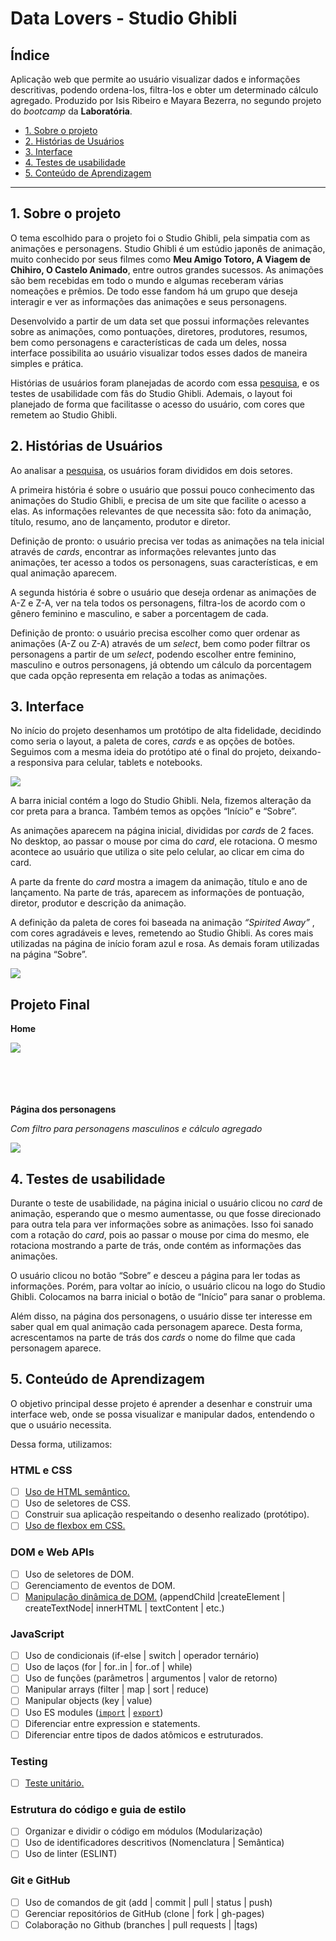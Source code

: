 # Data Lovers - Studio Ghibli

## Índice

Aplicação web que permite ao usuário visualizar dados e informações descritivas, podendo ordena-los, filtra-los e obter um determinado cálculo agregado. Produzido por Isis Ribeiro e Mayara Bezerra, no segundo projeto do _bootcamp_ da **Laboratória**.

- [1. Sobre o projeto](#1-sobre-o-projeto)
- [2. Histórias de Usuários](#2-histórias-de-usuários)
- [3. Interface](#3-interface)
- [4. Testes de usabilidade](#4-testes-de-usabilidade)
- [5. Conteúdo de Aprendizagem](#5-conteúdo-de-aprendizagem) 

---

## 1. Sobre o projeto

O tema escolhido para o projeto foi o Studio Ghibli, pela simpatia com as animações e personagens. 
Studio Ghibli é um estúdio japonês de animação, muito conhecido por seus filmes como **Meu Amigo Totoro, A Viagem de Chihiro, O Castelo Animado**, entre outros grandes sucessos. As animações são bem recebidas em todo o mundo e algumas receberam várias nomeações e prêmios. De todo esse fandom há um grupo que deseja interagir e ver as informações das animações e seus personagens.

Desenvolvido a partir de um data set que possui informações relevantes sobre as animações, como pontuações, diretores, produtores, resumos, bem como personagens e características de cada um deles, nossa interface possibilita ao usuário visualizar todos esses dados de maneira simples e prática.

Histórias de usuários foram planejadas de acordo com essa [pesquisa](https://github.com/isisnoron/SAP006-data-lovers/blob/main/src/data/ghibli/README.md), e os testes de usabilidade com fãs do Studio Ghibli. Ademais, o layout foi planejado de forma que facilitasse o acesso do usuário, com cores que remetem ao Studio Ghibli.

## 2. Histórias de Usuários

Ao analisar a [pesquisa](https://github.com/isisnoron/SAP006-data-lovers/blob/main/src/data/ghibli/README.md), os usuários foram divididos em dois setores.

A primeira história é sobre o usuário que possui pouco conhecimento das animações do Studio Ghibli, e precisa de um site que facilite o acesso a elas. As informações relevantes de que necessita são: foto da animação, título, resumo, ano de lançamento, produtor e diretor.

Definição de pronto: o usuário precisa ver todas as animações na tela inicial através de _cards_, encontrar as informações relevantes junto das animações, ter acesso a todos os personagens, suas características, e em qual animação aparecem.

A segunda história é sobre o usuário que deseja ordenar as animações de A-Z e Z-A, ver na tela todos os personagens, filtra-los de acordo com o gênero feminino e masculino, e saber a porcentagem de cada.

Definição de pronto: o usuário precisa escolher como quer ordenar as animações (A-Z ou Z-A) através de um _select_, bem como poder filtrar os personagens a partir de um _select_, podendo escolher entre feminino, masculino e outros personagens, já obtendo um cálculo da porcentagem que cada opção representa em relação a todas as animações. 


## 3. Interface

No início do projeto desenhamos um protótipo de alta fidelidade, decidindo como seria o layout, a paleta de cores, _cards_ e as opções de botões. Seguimos com a mesma ideia do protótipo até o final do projeto, deixando-a responsiva para celular, tablets e notebooks. 
 
<img src="src/img/prototipo2.png">

A barra inicial contém a logo do Studio Ghibli. Nela, fizemos alteração da cor preta para a branca. Também temos as opções “Início” e “Sobre”.

As animações aparecem na página inicial, divididas por _cards_ de 2 faces. No desktop, ao passar o mouse por cima do _card_, ele rotaciona. O mesmo acontece ao usuário que utiliza o site pelo celular, ao clicar em cima do card.

A parte da frente do _card_ mostra a imagem da animação, título e ano de lançamento. Na parte de trás, aparecem as informações de pontuação, diretor, produtor e descrição da animação.

A definição da paleta de cores foi baseada na animação _“Spirited Away”_ , com cores agradáveis e leves, remetendo ao Studio Ghibli. As cores mais utilizadas na página de início foram azul e rosa. As demais foram utilizadas na página “Sobre”.

<img src="src/img/paleta.jpg">


## Projeto Final


**Home**
 



<img src="src/img/iniciosfooter.gif">

<br> </br>
<br> </br>
**Página dos personagens** 

_Com filtro para personagens masculinos e cálculo agregado_
 


<img src="src/img/personagens.png">




## 4. Testes de usabilidade

Durante o teste de usabilidade, na página inicial o usuário clicou no _card_ de animação, esperando que o mesmo aumentasse, ou que fosse direcionado para outra tela para ver informações sobre as animações. Isso foi sanado com a rotação do _card_, pois ao passar o mouse por cima do mesmo, ele rotaciona mostrando a parte de trás, onde contém as informações das animações.

O usuário clicou no botão “Sobre” e desceu a página para ler todas as informações. Porém, para voltar ao início, o usuário clicou na logo do Studio Ghibli. Colocamos na barra inicial o botão de “Início” para sanar o problema. 

Além disso, na página dos personagens, o usuário disse ter interesse em saber qual em qual animação cada personagem aparece. Desta forma, acrescentamos na parte de trás dos _cards_ o nome do filme que cada personagem aparece.


## 5. Conteúdo de Aprendizagem

O objetivo principal desse projeto é aprender a desenhar e construir uma interface web, onde se possa visualizar e manipular dados, entendendo o que o usuário necessita.

Dessa forma, utilizamos:

### HTML e CSS

- [ ] [Uso de HTML semântico.](https://developer.mozilla.org/en-US/docs/Glossary/Semantics#Semantics_in_HTML)
- [ ] Uso de seletores de CSS.
- [ ] Construir sua aplicação respeitando o desenho realizado (protótipo).
- [ ] [Uso de flexbox em CSS.](https://css-tricks.com/snippets/css/a-guide-to-flexbox/)

### DOM e Web APIs

- [ ] Uso de seletores de DOM.
- [ ] Gerenciamento de eventos de DOM.
- [ ] [Manipulação dinâmica de DOM.](https://developer.mozilla.org/pt-BR/docs/DOM/Referencia_do_DOM/Introdu%C3%A7%C3%A3o) (appendChild |createElement | createTextNode| innerHTML | textContent | etc.)

### JavaScript

- [ ] Uso de condicionais (if-else | switch | operador ternário)
- [ ] Uso de laços (for | for..in | for..of | while)
- [ ] Uso de funções (parâmetros | argumentos | valor de retorno)
- [ ] Manipular arrays (filter | map | sort | reduce)
- [ ] Manipular objects (key | value)
- [ ] Uso ES modules ([`import`](https://developer.mozilla.org/en-US/docs/Web/JavaScript/Reference/Statements/import) | [`export`](https://developer.mozilla.org/en-US/docs/Web/JavaScript/Reference/Statements/export))
- [ ] Diferenciar entre expression e statements.
- [ ] Diferenciar entre tipos de dados atômicos e estruturados.

### Testing

- [ ] [Teste unitário.](https://jestjs.io/docs/pt-BR/getting-started)

### Estrutura do código e guia de estilo

- [ ] Organizar e dividir o código em módulos (Modularização)
- [ ] Uso de identificadores descritivos (Nomenclatura | Semântica)
- [ ] Uso de linter (ESLINT)

### Git e GitHub

- [ ] Uso de comandos de git (add | commit | pull | status | push)
- [ ] Gerenciar repositórios de GitHub (clone | fork | gh-pages)
- [ ] Colaboração no Github (branches | pull requests | |tags)
